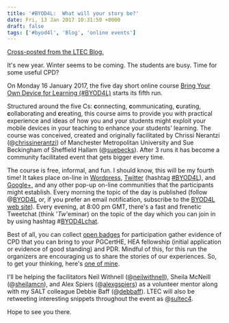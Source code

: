 ```yaml
---
title: '#BYOD4L:  What will your story be?'
date: Fri, 13 Jan 2017 10:31:50 +0000
draft: false
tags: ['#byod4l', 'Blog', 'online events']
---
```


[Cross-posted from the LTEC Blog.](https://collegeintranet.swan.ac.uk/wordpress/bring-your-own-device-for-learning/)

It's new year. Winter seems to be coming. The students are busy. Time for some useful CPD?

On Monday 16 January 2017, the five day short online course [Bring Your Own Device for Learning (#BYOD4L)](https://byod4learning.wordpress.com/starthere/) starts its fifth run.

Structured around the five Cs: **c**onnecting, **c**ommunicating, **c**urating, **c**ollaborating and **c**reating, this course aims to provide you with practical experience and ideas of how you and your students might exploit your mobile devices in your teaching to enhance your students' learning. The course was conceived, created and originally facilitated by Chrissi Nerantzi (@[chrissinerantzi](https://twitter.com/chrissinerantzi)) of Manchester Metropolitan University and Sue Beckingham of Sheffield Hallam (@[suebecks](https://twitter.com/suebecks)). After 3 runs it has become a community facilitated event that gets bigger every time.

The course is free, informal, and fun. I should know, this will be my fourth time! It takes place on-line in [Wordpress](https://byod4learning.wordpress.com/), [Twitter](https://twitter.com/byod4l) (hashtag [#BYOD4L](https://twitter.com/hashtag/BYOD4L)), and [Google+](https://plus.google.com/communities/115166756393440336480), and any other pop-up on-line communities that the participants might establish. Every morning the topic of the day is published (follow @[BYOD4L](https://twitter.com/BYOD4L) or, if you prefer an email notification, subscribe to the [BYOD4L web site](https://byod4learning.wordpress.com/)). Every evening, at 8:00 pm GMT, there's a fast and frenetic Tweetchat (think '_Tw_'eminar) on the topic of the day which you can join in by using hashtag #[BYOD4Lchat](https://twitter.com/hashtag/BYOD4Lchat).

Best of all, you can collect [open badges](https://byod4learning.wordpress.com/badges/) for participation gather evidence of CPD that you can bring to your PGCertHE, HEA fellowship (initial application or evidence of good standing) and PDR. Mindful of this, for this run the organizers are encouraging us to share the stories of our experiences. So, to get your thinking, here's [one of mine](https://blog.cpjobling.me/2017/01/11/my-byod4l-story-part-1/).

I'll be helping the facilitators Neil Withnell (@[neilwithnell](https://twitter.com/neilwithnell)), Sheila McNeill (@[sheilamcn](https://twitter.com/sheilamcn)), and Alex Spiers (@[alexgspiers](https://twitter.com/alexgspiers)) as a volunteer mentor along with my SALT colleague Debbie Baff (@[debbaff](https://twitter.com/debbaff)). LTEC will also be retweeting interesting snippets throughout the event as @[sultec4](https://twitter.com/sultec4).

Hope to see you there.